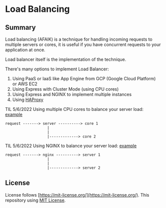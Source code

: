 # Load Balancing

## Summary

Load balancing (AFAIK) is a technique for handling incoming requests to multiple servers or cores, it is useful if you have concurrent requests to your application at once.

Load balancer itself is the implementation of the technique.

There's many options to implement Load Balancer:

1. Using PaaS or IaaS like App Engine from GCP (Google Cloud Platform) or AWS EC2
2. Using Express with Cluster Mode (using CPU cores)
3. Using Express and NGINX to implement multiple instances
4. Using [HAProxy](https://www.haproxy.org/)

TIL 5/6/2022 Using multiple CPU cores to balance your server load: [example](./multiple-cores.js)

```
request -------> server ----------> core 1
                   |    
                   |
                   |-------------> core 2
```

TIL 5/6/2022 Using NGINX to balance your server load: [example](./multiple-instances)

```
request -------> nginx ----------> server 1
                   |    
                   |
                   |-------------> server 2
```

## License

License follows [https://mit-license.org/](https://mit-license.org/). This repository using [MIT License](./LICENSE).
